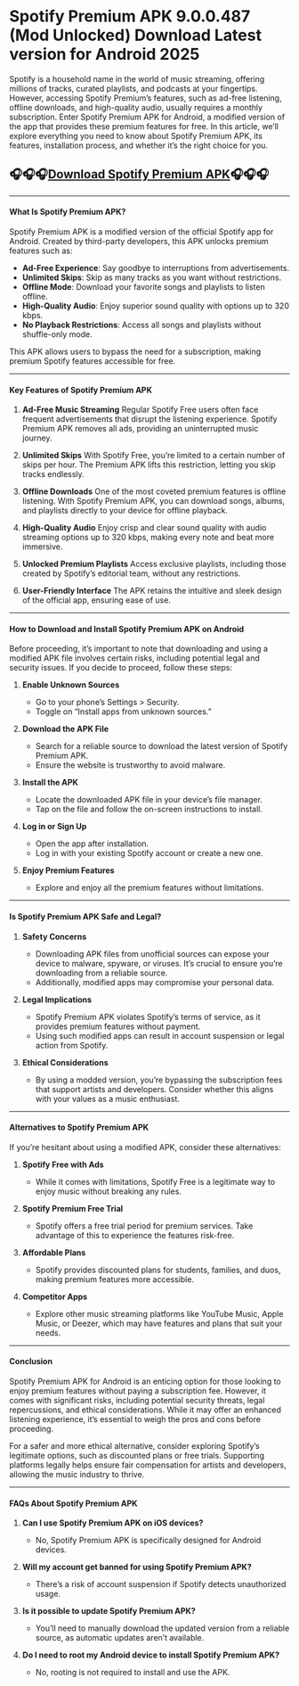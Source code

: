 # Spotify Premium APK 9.0.0.487 (Mod Unlocked) Download Latest version for Android 2025

Spotify is a household name in the world of music streaming, offering millions of tracks, curated playlists, and podcasts at your fingertips. However, accessing Spotify Premium’s features, such as ad-free listening, offline downloads, and high-quality audio, usually requires a monthly subscription. Enter Spotify Premium APK for Android, a modified version of the app that provides these premium features for free. In this article, we’ll explore everything you need to know about Spotify Premium APK, its features, installation process, and whether it’s the right choice for you.

## 🎧🎧🎧[Download Spotify Premium APK](https://modcombo.com/spotify-premium.html)🎧🎧🎧
---

#### What Is Spotify Premium APK?
Spotify Premium APK is a modified version of the official Spotify app for Android. Created by third-party developers, this APK unlocks premium features such as:

- **Ad-Free Experience**: Say goodbye to interruptions from advertisements.
- **Unlimited Skips**: Skip as many tracks as you want without restrictions.
- **Offline Mode**: Download your favorite songs and playlists to listen offline.
- **High-Quality Audio**: Enjoy superior sound quality with options up to 320 kbps.
- **No Playback Restrictions**: Access all songs and playlists without shuffle-only mode.

This APK allows users to bypass the need for a subscription, making premium Spotify features accessible for free.

---

#### Key Features of Spotify Premium APK

1. **Ad-Free Music Streaming**
   Regular Spotify Free users often face frequent advertisements that disrupt the listening experience. Spotify Premium APK removes all ads, providing an uninterrupted music journey.

2. **Unlimited Skips**
   With Spotify Free, you’re limited to a certain number of skips per hour. The Premium APK lifts this restriction, letting you skip tracks endlessly.

3. **Offline Downloads**
   One of the most coveted premium features is offline listening. With Spotify Premium APK, you can download songs, albums, and playlists directly to your device for offline playback.

4. **High-Quality Audio**
   Enjoy crisp and clear sound quality with audio streaming options up to 320 kbps, making every note and beat more immersive.

5. **Unlocked Premium Playlists**
   Access exclusive playlists, including those created by Spotify’s editorial team, without any restrictions.

6. **User-Friendly Interface**
   The APK retains the intuitive and sleek design of the official app, ensuring ease of use.

---

#### How to Download and Install Spotify Premium APK on Android

Before proceeding, it’s important to note that downloading and using a modified APK file involves certain risks, including potential legal and security issues. If you decide to proceed, follow these steps:

1. **Enable Unknown Sources**
   - Go to your phone’s Settings > Security.
   - Toggle on “Install apps from unknown sources.”

2. **Download the APK File**
   - Search for a reliable source to download the latest version of Spotify Premium APK.
   - Ensure the website is trustworthy to avoid malware.

3. **Install the APK**
   - Locate the downloaded APK file in your device’s file manager.
   - Tap on the file and follow the on-screen instructions to install.

4. **Log in or Sign Up**
   - Open the app after installation.
   - Log in with your existing Spotify account or create a new one.

5. **Enjoy Premium Features**
   - Explore and enjoy all the premium features without limitations.

---

#### Is Spotify Premium APK Safe and Legal?

1. **Safety Concerns**
   - Downloading APK files from unofficial sources can expose your device to malware, spyware, or viruses. It’s crucial to ensure you’re downloading from a reliable source.
   - Additionally, modified apps may compromise your personal data.

2. **Legal Implications**
   - Spotify Premium APK violates Spotify’s terms of service, as it provides premium features without payment.
   - Using such modified apps can result in account suspension or legal action from Spotify.

3. **Ethical Considerations**
   - By using a modded version, you’re bypassing the subscription fees that support artists and developers. Consider whether this aligns with your values as a music enthusiast.

---

#### Alternatives to Spotify Premium APK

If you’re hesitant about using a modified APK, consider these alternatives:

1. **Spotify Free with Ads**
   - While it comes with limitations, Spotify Free is a legitimate way to enjoy music without breaking any rules.

2. **Spotify Premium Free Trial**
   - Spotify offers a free trial period for premium services. Take advantage of this to experience the features risk-free.

3. **Affordable Plans**
   - Spotify provides discounted plans for students, families, and duos, making premium features more accessible.

4. **Competitor Apps**
   - Explore other music streaming platforms like YouTube Music, Apple Music, or Deezer, which may have features and plans that suit your needs.

---

#### Conclusion
Spotify Premium APK for Android is an enticing option for those looking to enjoy premium features without paying a subscription fee. However, it comes with significant risks, including potential security threats, legal repercussions, and ethical considerations. While it may offer an enhanced listening experience, it’s essential to weigh the pros and cons before proceeding.

For a safer and more ethical alternative, consider exploring Spotify’s legitimate options, such as discounted plans or free trials. Supporting platforms legally helps ensure fair compensation for artists and developers, allowing the music industry to thrive.

---

#### FAQs About Spotify Premium APK

1. **Can I use Spotify Premium APK on iOS devices?**
   - No, Spotify Premium APK is specifically designed for Android devices.

2. **Will my account get banned for using Spotify Premium APK?**
   - There’s a risk of account suspension if Spotify detects unauthorized usage.

3. **Is it possible to update Spotify Premium APK?**
   - You’ll need to manually download the updated version from a reliable source, as automatic updates aren’t available.

4. **Do I need to root my Android device to install Spotify Premium APK?**
   - No, rooting is not required to install and use the APK.
